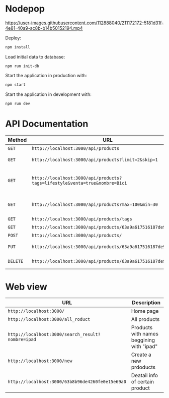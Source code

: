 # Nodepop


https://user-images.githubusercontent.com/112888040/211172172-5181d31f-4e81-40a9-ac8b-b14b50152194.mp4

Deploy:

```sh
npm install
```

Load initial data to database:

```
npm run init-db
```

Start the application in production with:

```sh
npm start
```

Start the application in development with:

```sh
npm run dev
```

# API Documentation


| Method   | URL                                      | Description                              |
| -------- | ---------------------------------------- | ---------------------------------------- |
| `GET`    | `http://localhost:3000/api/products`                          | Retrieve all products.                   |
| `GET`    | `http://localhost:3000/api/products?limit=2&skip=1` | Retrieve two products skipping the first document|
| `GET`    | `http://localhost:3000/api/products?tags=lifestyle&venta=true&nombre=Bici` | Search for products for sale, whose name starts with "Bici"(no case sensitive), with the tag of "lifestyle"|
| `GET`    | `http://localhost:3000/api/products?max=100&min=30` | Retrieve products with price less or equal to 100, and greater than or equal to 30|
| `GET`    | `http://localhost:3000/api/products/tags`                          | Retrieve the whole list of tags                       |
| `GET`    | `http://localhost:3000/api/products/63a9a617516187de9c271bfc`                          | Retrieve products by id                     |
| `POST`   | `http://localhost:3000/api/products/`                             | Create a new product.                       |
| `PUT`  | `http://localhost:3000/api/products/63a9a617516187de9c271bfc`                          | Update data in product of id "63a9a617516187de9c271bfc".                 |
| `DELETE` | `http://localhost:3000/api/products/63a9a617516187de9c271bfc`| Delete product of id "63a9a617516187de9c271bfc".                 |

# Web view
| URL                                      | Description                              |
| ---------------------------------------- | ---------------------------------------- |
| `http://localhost:3000/`                          | Home page                  |
| `http://localhost:3000/all_roduct`                          |All products                  |
| `http://localhost:3000/search_result?nombre=ipad`                          |Products with names beggining with "ipad"               |
| `http://localhost:3000/new`                          |Create a new prdoducts                |
| `http://localhost:3000/63b8b96de4260fe0e15e69a0`                          |Deatail info of certain product               |
